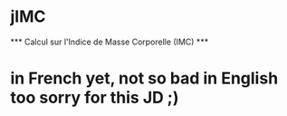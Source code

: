 # jIMC

*** Calcul sur l'Indice de Masse Corporelle (IMC) ***

# in French yet, not so bad in English too sorry for this JD ;)
